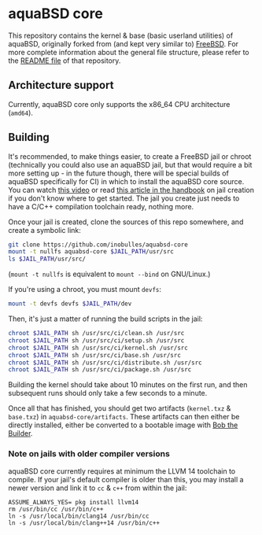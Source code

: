 # aquaBSD core

This repository contains the kernel & base (basic userland utilities) of aquaBSD, originally forked from (and kept very similar to) [FreeBSD](https://github.com/freebsd/freebsd-src).
For more complete information about the general file structure, please refer to the [README file](https://github.com/freebsd/freebsd-src/blob/main/README.md) of that repository.

## Architecture support

Currently, aquaBSD core only supports the x86_64 CPU architecture (`amd64`).

## Building

It's recommended, to make things easier, to create a FreeBSD jail or chroot (technically you could also use an aquaBSD jail, but that would require a bit more setting up - in the future though, there will be special builds of aquaBSD specifically for CI) in which to install the aquaBSD core source.
You can watch [this video](https://youtu.be/T6gYmjtry50) or read [this article in the handbook](https://docs.freebsd.org/en/books/handbook/jails/) on jail creation if you don't know where to get started.
The jail you create just needs to have a C/C++ compilation toolchain ready, nothing more.

Once your jail is created, clone the sources of this repo somewhere, and create a symbolic link:

```sh
git clone https://github.com/inobulles/aquabsd-core
mount -t nullfs aquabsd-core $JAIL_PATH/usr/src
ls $JAIL_PATH/usr/src/
```

(`mount -t nullfs` is equivalent to `mount --bind` on GNU/Linux.)

If you're using a chroot, you must mount `devfs`:

```sh
mount -t devfs devfs $JAIL_PATH/dev
```

Then, it's just a matter of running the build scripts in the jail:

```sh
chroot $JAIL_PATH sh /usr/src/ci/clean.sh /usr/src
chroot $JAIL_PATH sh /usr/src/ci/setup.sh /usr/src
chroot $JAIL_PATH sh /usr/src/ci/kernel.sh /usr/src
chroot $JAIL_PATH sh /usr/src/ci/base.sh /usr/src
chroot $JAIL_PATH sh /usr/src/ci/distribute.sh /usr/src
chroot $JAIL_PATH sh /usr/src/ci/package.sh /usr/src
```

Building the kernel should take about 10 minutes on the first run, and then subsequent runs should only take a few seconds to a minute.

Once all that has finished, you should get two artifacts (`kernel.txz` & `base.txz`) in `aquabsd-core/artifacts`.
These artifacts can then either be directly installed, either be converted to a bootable image with [Bob the Builder](https://github.com/inobulles/aquabsd-builder).

### Note on jails with older compiler versions

aquaBSD core currently requires at minimum the LLVM 14 toolchain to compile.
If your jail's default compiler is older than this, you may install a newer version and link it to `cc` & `c++` from within the jail:

```console
ASSUME_ALWAYS_YES= pkg install llvm14
rm /usr/bin/cc /usr/bin/c++
ln -s /usr/local/bin/clang14 /usr/bin/cc
ln -s /usr/local/bin/clang++14 /usr/bin/c++
```
